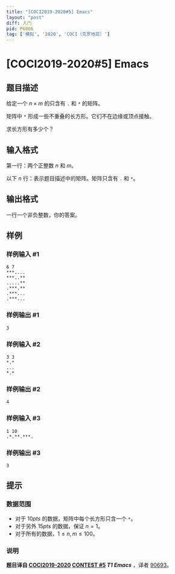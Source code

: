 ```yaml
---
title: "[COCI2019-2020#5] Emacs"
layout: "post"
diff: 入门
pid: P6866
tag: ['模拟', '2020', 'COCI（克罗地亚）']
---
```

# [COCI2019-2020#5] Emacs
## 题目描述

给定一个 $n\times m$ 的只含有 `.` 和 `*` 的矩阵。

矩阵中 `*` 形成一些不重叠的长方形。它们不在边缘或顶点接触。

求长方形有多少个？
## 输入格式

第一行：两个正整数 $n$ 和 $m$。

以下 $n$ 行：表示题目描述中的矩阵。矩阵只含有 `.` 和 `*`。
## 输出格式

一行一个非负整数，你的答案。
## 样例

### 样例输入 #1
```
6 7
***....
***..**
.....**
.***.**
.***...
.***...

```
### 样例输出 #1
```
3
```
### 样例输入 #2
```
3 3
*.*
...
*.*

```
### 样例输出 #2
```
4
```
### 样例输入 #3
```
1 10
.*.**.***.

```
### 样例输出 #3
```
3
```
## 提示

### 数据范围

- 对于 $10 pts$ 的数据，矩阵中每个长方形只含一个 `*`。
- 对于另外 $15 pts$ 的数据，保证 $n=1$。
- 对于所有的数据，$1\leq n,m\leq 100$。

### 说明

**题目译自 [COCI2019-2020](https://hsin.hr/coci/archive/2019_2020/) [CONTEST #5](https://hsin.hr/coci/archive/2019_2020/contest5_tasks.pdf)  _T1 Emacs_** ，译者 [90693](/user/90693)。
